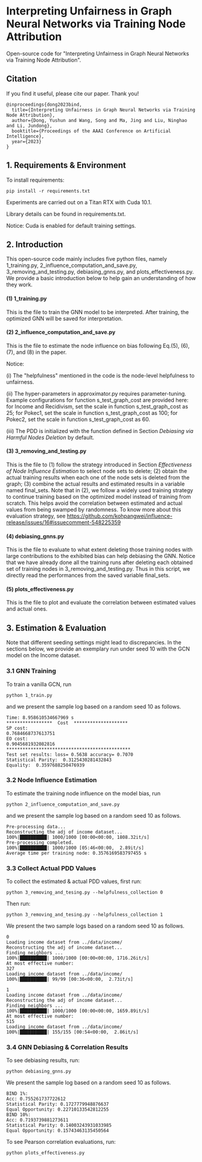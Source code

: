 
# Interpreting Unfairness in Graph Neural Networks via Training Node Attribution

Open-source code for "Interpreting Unfairness in Graph Neural Networks via Training Node Attribution".

## Citation

If you find it useful, please cite our paper. Thank you!

```
@inproceedings{dong2023bind,
  title={Interpreting Unfairness in Graph Neural Networks via Training Node Attribution},
  author={Dong, Yushun and Wang, Song and Ma, Jing and Liu, Ninghao and Li, Jundong},
  booktitle={Proceedings of the AAAI Conference on Artificial Intelligence},
  year={2023}
}
```




## 1. Requirements & Environment

To install requirements:

```setup
pip install -r requirements.txt
```

Experiments are carried out on a Titan RTX with Cuda 10.1. 

Library details can be found in requirements.txt.

Notice: Cuda is enabled for default training settings.



## 2. Introduction

This open-source code mainly includes five python files, namely 1_training.py, 2_influence_computation_and_save.py, 3_removing_and_testing.py, debiasing_gnns.py, and plots_effectiveness.py. We provide a basic introduction below to help gain an understanding of how they work.

#### (1) 1_training.py

This is the file to train the GNN model to be interpreted. After training, the optimized GNN will be saved for interpretation.

#### (2) 2_influence_computation_and_save.py

This is the file to estimate the node influence on bias following Eq.(5), (6), (7), and (8) in the paper.

Notice: 

(i) The "helpfulness" mentioned in the code is the node-level helpfulness to unfairness.

(ii) The hyper-parameters in approximator.py requires parameter-tuning. Example configurations for function s_test_graph_cost are provided here:
for Income and Recidivism, set the scale in function s_test_graph_cost as 25; for Pokec1, set the scale in function s_test_graph_cost as 100;
for Pokec2, set the scale in function s_test_graph_cost as 60.

(iii) The PDD is initialized with the function defined in Section *Debiasing via Harmful Nodes Deletion* by default.




#### (3) 3_removing_and_testing.py

This is the file to (1) follow the strategy introduced in Section *Effectiveness of Node Influence Estimation* to select node sets to delete; (2) obtain the actual training results when each one of the node sets is deleted from the graph; (3) combine the actual results and estimated results in a variable named final_sets.
Note that in (2), we follow a widely used training strategy to continue training based on the optimized model instead of training from scratch. This helps avoid the correlation between estimated and actual values from being swamped by randomness.
To know more about this evaluation strategy, see https://github.com/kohpangwei/influence-release/issues/16#issuecomment-548225359



#### (4) debiasing_gnns.py

This is the file to evaluate to what extent deleting those training nodes with large contributions to the exhibited bias can help debiasing the GNN.
Notice that we have already done all the training runs after deleting each obtained set of training nodes in 3_removing_and_testing.py. Thus in this script, we directly read the performances from the saved variable final_sets.


#### (5) plots_effectiveness.py

This is the file to plot and evaluate the correlation between estimated values and actual ones.


## 3. Estimation & Evaluation

Note that different seeding settings might lead to discrepancies. In the sections below, we provide an exemplary run under seed 10 with the GCN model on the Income dataset.


### 3.1 GNN Training


To train a vanilla GCN, run

```
python 1_train.py
```

and we present the sample log based on a random seed 10 as follows.

```
Time: 8.958610534667969 s
*****************  Cost  ********************
SP cost:
0.7684668737613751
EO cost:
0.9045681932082816
**********************************************
Test set results: loss= 0.5638 accuracy= 0.7070
Statistical Parity:  0.3125430281432843
Equality:  0.3597688250476939
```


### 3.2 Node Influence Estimation

To estimate the training node influence on the model bias, run

```
python 2_influence_computation_and_save.py 
```

and we present the sample log based on a random seed 10 as follows.

```
Pre-processing data...
Reconstructing the adj of income dataset...
100%|██████████| 1000/1000 [00:00<00:00, 1808.32it/s]
Pre-processing completed.
100%|██████████| 1000/1000 [05:46<00:00,  2.89it/s]
Average time per training node: 0.3576169583797455 s
```

### 3.3 Collect Actual PDD Values

To collect the estimated & actual PDD values, first run:

```
python 3_removing_and_tesing.py --helpfulness_collection 0
```

Then run:

```
python 3_removing_and_tesing.py --helpfulness_collection 1
```


We present the two sample logs based on a random seed 10 as follows.

```
0
Loading income dataset from ../data/income/
Reconstructing the adj of income dataset...
Finding neighbors ... 
100%|██████████| 1000/1000 [00:00<00:00, 1716.26it/s]
At most effective number:
327
Loading income dataset from ../data/income/
100%|██████████| 99/99 [00:36<00:00,  2.73it/s]
```

```
1
Loading income dataset from ../data/income/
Reconstructing the adj of income dataset...
Finding neighbors ... 
100%|██████████| 1000/1000 [00:00<00:00, 1659.89it/s]
At most effective number:
515
Loading income dataset from ../data/income/
100%|██████████| 155/155 [00:54<00:00,  2.86it/s]
```

### 3.4 GNN Debiasing & Correlation Results

To see debiasing results, run:

```
python debiasing_gnns.py
```

We present the sample log based on a random seed 10 as follows.

```
BIND 1%:
Acc: 0.755261737722612
Statistical Parity: 0.1727779948876637
Equal Opportunity: 0.22710133542812255
BIND 10%:
Acc: 0.7193739881273611
Statistical Parity: 0.14003243931033985
Equal Opportunity: 0.15743463135450564
```

To see Pearson correlation evaluations, run:

```
python plots_effectiveness.py
```
